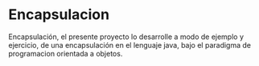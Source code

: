 # Encapsulacion
Encapsulación,
el presente proyecto lo desarrolle a modo de ejemplo y ejercicio, de una encapsulación en el lenguaje java, bajo el paradigma de programacion orientada a objetos.
